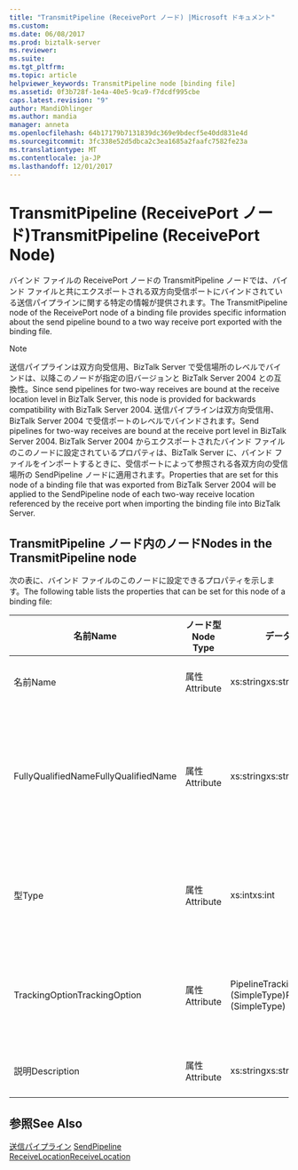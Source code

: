```yaml
---
title: "TransmitPipeline (ReceivePort ノード) |Microsoft ドキュメント"
ms.custom: 
ms.date: 06/08/2017
ms.prod: biztalk-server
ms.reviewer: 
ms.suite: 
ms.tgt_pltfrm: 
ms.topic: article
helpviewer_keywords: TransmitPipeline node [binding file]
ms.assetid: 0f3b728f-1e4a-40e5-9ca9-f7dcdf995cbe
caps.latest.revision: "9"
author: MandiOhlinger
ms.author: mandia
manager: anneta
ms.openlocfilehash: 64b17179b7131839dc369e9bdecf5e40dd831e4d
ms.sourcegitcommit: 3fc338e52d5dbca2c3ea1685a2faafc7582fe23a
ms.translationtype: MT
ms.contentlocale: ja-JP
ms.lasthandoff: 12/01/2017
---
```

# <a name="transmitpipeline-receiveport-node"></a><span data-ttu-id="2ec7d-102">TransmitPipeline (ReceivePort ノード)</span><span class="sxs-lookup"><span data-stu-id="2ec7d-102">TransmitPipeline (ReceivePort Node)</span></span>
<span data-ttu-id="2ec7d-103">バインド ファイルの ReceivePort ノードの TransmitPipeline ノードでは、バインド ファイルと共にエクスポートされる双方向受信ポートにバインドされている送信パイプラインに関する特定の情報が提供されます。</span><span class="sxs-lookup"><span data-stu-id="2ec7d-103">The TransmitPipeline node of the ReceivePort node of a binding file provides specific information about the send pipeline bound to a two way receive port exported with the binding file.</span></span>  
  
> [!NOTE]
>  <span data-ttu-id="2ec7d-104">送信パイプラインは双方向受信用、BizTalk Server で受信場所のレベルでバインドは、以降このノードが指定の旧バージョンと BizTalk Server 2004 との互換性。</span><span class="sxs-lookup"><span data-stu-id="2ec7d-104">Since send pipelines for two-way receives are bound at the receive location level in BizTalk Server, this node is provided for backwards compatibility with BizTalk Server 2004.</span></span> <span data-ttu-id="2ec7d-105">送信パイプラインは双方向受信用、BizTalk Server 2004 で受信ポートのレベルでバインドされます。</span><span class="sxs-lookup"><span data-stu-id="2ec7d-105">Send pipelines for two-way receives are bound at the receive port level in BizTalk Server 2004.</span></span> <span data-ttu-id="2ec7d-106">BizTalk Server 2004 からエクスポートされたバインド ファイルのこのノードに設定されているプロパティは、BizTalk Server に、バインド ファイルをインポートするときに、受信ポートによって参照される各双方向の受信場所の SendPipeline ノードに適用されます。</span><span class="sxs-lookup"><span data-stu-id="2ec7d-106">Properties that are set for this node of a binding file that was exported from BizTalk Server 2004 will be applied to the SendPipeline node of each two-way receive location referenced by the receive port when importing the binding file into BizTalk Server.</span></span>  
  
## <a name="nodes-in-the-transmitpipeline-node"></a><span data-ttu-id="2ec7d-107">TransmitPipeline ノード内のノード</span><span class="sxs-lookup"><span data-stu-id="2ec7d-107">Nodes in the TransmitPipeline node</span></span>  
 <span data-ttu-id="2ec7d-108">次の表に、バインド ファイルのこのノードに設定できるプロパティを示します。</span><span class="sxs-lookup"><span data-stu-id="2ec7d-108">The following table lists the properties that can be set for this node of a binding file:</span></span>  
  
|<span data-ttu-id="2ec7d-109">**名前**</span><span class="sxs-lookup"><span data-stu-id="2ec7d-109">**Name**</span></span>|<span data-ttu-id="2ec7d-110">**ノード型**</span><span class="sxs-lookup"><span data-stu-id="2ec7d-110">**Node Type**</span></span>|<span data-ttu-id="2ec7d-111">**データ型**</span><span class="sxs-lookup"><span data-stu-id="2ec7d-111">**Data Type**</span></span>|<span data-ttu-id="2ec7d-112">**Description**</span><span class="sxs-lookup"><span data-stu-id="2ec7d-112">**Description**</span></span>|<span data-ttu-id="2ec7d-113">**制限**</span><span class="sxs-lookup"><span data-stu-id="2ec7d-113">**Restrictions**</span></span>|<span data-ttu-id="2ec7d-114">**コメント**</span><span class="sxs-lookup"><span data-stu-id="2ec7d-114">**Comments**</span></span>|  
|--------------|-------------------|-------------------|---------------------|----------------------|------------------|  
|<span data-ttu-id="2ec7d-115">名前</span><span class="sxs-lookup"><span data-stu-id="2ec7d-115">Name</span></span>|<span data-ttu-id="2ec7d-116">属性</span><span class="sxs-lookup"><span data-stu-id="2ec7d-116">Attribute</span></span>|<span data-ttu-id="2ec7d-117">xs:string</span><span class="sxs-lookup"><span data-stu-id="2ec7d-117">xs:string</span></span>|<span data-ttu-id="2ec7d-118">送信パイプラインの名前を指定します。</span><span class="sxs-lookup"><span data-stu-id="2ec7d-118">Specifies the name of the send pipeline.</span></span>|<span data-ttu-id="2ec7d-119">任意</span><span class="sxs-lookup"><span data-stu-id="2ec7d-119">Not required</span></span>|<span data-ttu-id="2ec7d-120">既定値: 空</span><span class="sxs-lookup"><span data-stu-id="2ec7d-120">Default value: empty</span></span>|  
|<span data-ttu-id="2ec7d-121">FullyQualifiedName</span><span class="sxs-lookup"><span data-stu-id="2ec7d-121">FullyQualifiedName</span></span>|<span data-ttu-id="2ec7d-122">属性</span><span class="sxs-lookup"><span data-stu-id="2ec7d-122">Attribute</span></span>|<span data-ttu-id="2ec7d-123">xs:string</span><span class="sxs-lookup"><span data-stu-id="2ec7d-123">xs:string</span></span>|<span data-ttu-id="2ec7d-124">一部として、パイプラインが展開されたこと、アセンブリの名前を含むパイプラインの完全修飾名を指定します。</span><span class="sxs-lookup"><span data-stu-id="2ec7d-124">Specifies the fully qualified name of the pipeline, which includes the name of the assembly that the pipeline was deployed as a part of.</span></span>|<span data-ttu-id="2ec7d-125">任意</span><span class="sxs-lookup"><span data-stu-id="2ec7d-125">Not required</span></span>|<span data-ttu-id="2ec7d-126">既定値: 空</span><span class="sxs-lookup"><span data-stu-id="2ec7d-126">Default value: empty</span></span>|  
|<span data-ttu-id="2ec7d-127">型</span><span class="sxs-lookup"><span data-stu-id="2ec7d-127">Type</span></span>|<span data-ttu-id="2ec7d-128">属性</span><span class="sxs-lookup"><span data-stu-id="2ec7d-128">Attribute</span></span>|<span data-ttu-id="2ec7d-129">xs:int</span><span class="sxs-lookup"><span data-stu-id="2ec7d-129">xs:int</span></span>|<span data-ttu-id="2ec7d-130">パイプラインの種類を指定します。</span><span class="sxs-lookup"><span data-stu-id="2ec7d-130">Specifies the type of pipeline.</span></span>|<span data-ttu-id="2ec7d-131">Required</span><span class="sxs-lookup"><span data-stu-id="2ec7d-131">Required</span></span>|<span data-ttu-id="2ec7d-132">既定値: なし</span><span class="sxs-lookup"><span data-stu-id="2ec7d-132">Default value: none</span></span><br /><br /> <span data-ttu-id="2ec7d-133">指定できる値は、</span><span class="sxs-lookup"><span data-stu-id="2ec7d-133">Possible values are documented in the</span></span><br /><br /> <span data-ttu-id="2ec7d-134">[Microsoft.BizTalk.ExplorerOM.PipelineType](http://msdn.microsoft.com/library/microsoft.biztalk.explorerom.pipelinetype.aspx)列挙します。</span><span class="sxs-lookup"><span data-stu-id="2ec7d-134">[Microsoft.BizTalk.ExplorerOM.PipelineType](http://msdn.microsoft.com/library/microsoft.biztalk.explorerom.pipelinetype.aspx) enumeration.</span></span>|  
|<span data-ttu-id="2ec7d-135">TrackingOption</span><span class="sxs-lookup"><span data-stu-id="2ec7d-135">TrackingOption</span></span>|<span data-ttu-id="2ec7d-136">属性</span><span class="sxs-lookup"><span data-stu-id="2ec7d-136">Attribute</span></span>|<span data-ttu-id="2ec7d-137">PipelineTrackingTypes (SimpleType)</span><span class="sxs-lookup"><span data-stu-id="2ec7d-137">PipelineTrackingTypes (SimpleType)</span></span>|<span data-ttu-id="2ec7d-138">パイプラインの追跡オプションを指定します。</span><span class="sxs-lookup"><span data-stu-id="2ec7d-138">Specifies the tracking options for the pipeline.</span></span>|<span data-ttu-id="2ec7d-139">Required</span><span class="sxs-lookup"><span data-stu-id="2ec7d-139">Required</span></span>|<span data-ttu-id="2ec7d-140">既定値: なし</span><span class="sxs-lookup"><span data-stu-id="2ec7d-140">Default value: none</span></span><br /><br /> <span data-ttu-id="2ec7d-141">設定可能な値は、 [Microsoft.BizTalk.ExplorerOM.PipelineTrackingTypes](http://msdn.microsoft.com/library/microsoft.biztalk.explorerom.pipelinetrackingtypes.aspx) 列挙体を参照してください。</span><span class="sxs-lookup"><span data-stu-id="2ec7d-141">Possible values are documented in the [Microsoft.BizTalk.ExplorerOM.PipelineTrackingTypes](http://msdn.microsoft.com/library/microsoft.biztalk.explorerom.pipelinetrackingtypes.aspx) enumeration.</span></span>|  
|<span data-ttu-id="2ec7d-142">説明</span><span class="sxs-lookup"><span data-stu-id="2ec7d-142">Description</span></span>|<span data-ttu-id="2ec7d-143">属性</span><span class="sxs-lookup"><span data-stu-id="2ec7d-143">Attribute</span></span>|<span data-ttu-id="2ec7d-144">xs:string</span><span class="sxs-lookup"><span data-stu-id="2ec7d-144">xs:string</span></span>|<span data-ttu-id="2ec7d-145">送信パイプラインの説明を指定します。</span><span class="sxs-lookup"><span data-stu-id="2ec7d-145">Specifies a description for the send pipeline.</span></span>|<span data-ttu-id="2ec7d-146">任意</span><span class="sxs-lookup"><span data-stu-id="2ec7d-146">Not required</span></span>|<span data-ttu-id="2ec7d-147">既定値: 空</span><span class="sxs-lookup"><span data-stu-id="2ec7d-147">Default value: empty</span></span>|  
  
## <a name="see-also"></a><span data-ttu-id="2ec7d-148">参照</span><span class="sxs-lookup"><span data-stu-id="2ec7d-148">See Also</span></span>  
 <span data-ttu-id="2ec7d-149">[送信パイプライン](../core/sendpipeline-receivelocation-node.md) </span><span class="sxs-lookup"><span data-stu-id="2ec7d-149">[SendPipeline](../core/sendpipeline-receivelocation-node.md) </span></span>  
 [<span data-ttu-id="2ec7d-150">ReceiveLocation</span><span class="sxs-lookup"><span data-stu-id="2ec7d-150">ReceiveLocation</span></span>](../core/receivelocation-receivelocations-node.md)